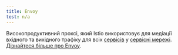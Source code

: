 ```yaml
---
title: Envoy
test: n/a
---
```


Високопродуктивний проксі, який Istio використовує для медіації вхідного та вихідного трафіку для всіх [сервісів](/docs/reference/glossary/#service) у [сервісні мережі](/docs/reference/glossary/#service-mesh). [Дізнайтеся більше про Envoy](https://www.envoyproxy.io/).
